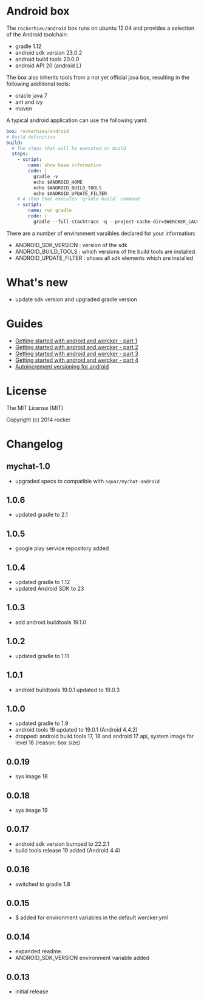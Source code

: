 # Android box

The `rockerhieu/android` box runs on ubuntu 12.04 and provides a selection of the Android toolchain:

* gradle 1.12
* android sdk version 23.0.2
* android build tools 20.0.0
* android API 20 (android L)

The box also inherits tools from a not yet official java box, resulting in the following additional tools:

* oracle java 7
* ant and ivy
* maven

A typical android application can use the following yaml:

``` yaml
box: rockerhieu/android
# Build definition
build:
  # The steps that will be executed on build
  steps:
    - script:
        name: show base information
        code: |
          gradle -v
          echo $ANDROID_HOME
          echo $ANDROID_BUILD_TOOLS
          echo $ANDROID_UPDATE_FILTER
    # A step that executes `gradle build` command
    - script:
        name: run gradle
        code: |
          gradle --full-stacktrace -q --project-cache-dir=$WERCKER_CACHE_DIR build
```

There are a number of environment varaibles declared for your information:

* ANDROID_SDK_VERSION : version of the sdk
* ANDROID_BUILD_TOOLS : which versions of the build tools are installed.
* ANDROID_UPDATE_FILTER : shows all sdk elements which are installed

# What's new

* update sdk version and upgraded gradle version

# Guides

* [Getting started with android and wercker - part 1](http://blog.wercker.com/2013/09/19/Gettingstarted-with-android-part-1.html)
* [Getting started with android and wercker - part 2](http://blog.wercker.com/2013/09/24/Gettingstarted-with-android-part-2.html)
* [Getting started with android and wercker - part 3](http://blog.wercker.com/2013/09/27/Gettingstarted-with-android-part-3.html)
* [Getting started with android and wercker - part 4](http://blog.wercker.com/2013/10/04/Getting-started-with-android-part-4.html)
* [Autoincrement versioning for android](http://blog.wercker.com/2013/10/11/auto-increment-versioning-for-android.html)

# License

The MIT License (MIT)

Copyright (c) 2014 rocker

# Changelog

## mychat-1.0

* upgraded specs to compatible with `squar/mychat-android`

## 1.0.6

* updated gradle to 2.1

## 1.0.5

* google play service repository added

## 1.0.4

* updated gradle to 1.12
* updated Android SDK to 23

## 1.0.3

* add android buildtools 19.1.0

## 1.0.2

* updated gradle to 1.11

## 1.0.1

* android buildtools 19.0.1 updated to 19.0.3

## 1.0.0

* updated gradle to 1.9
* android tools 19 updated to 19.0.1 (Android 4.4.2)
* dropped: android build tools 17, 18 and android 17 api, system image for
level 18 (reason: box size)

## 0.0.19

* sys image 18

## 0.0.18

* sys image 19

## 0.0.17

* android sdk version bumped to 22.2.1
* build tools release 19 added (Android 4.4)

## 0.0.16

* switched to gradle 1.8

## 0.0.15

* $ added for environment variables in the default wercker.yml

## 0.0.14

* expanded readme.
* ANDROID_SDK_VERSION environment variable added

## 0.0.13

* initial release
